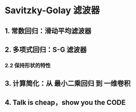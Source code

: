 # Savitzky-Golay 滤波器

## 1. 常数回归：滑动平均滤波器

## 2. 多项式回归：S-G 滤波器

### 2.2 保持形状的特性

## 3. 计算简化：从 最小二乘回归 到 一维卷积

## 4. Talk is cheap，show you the CODE

